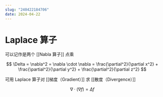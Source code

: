 ```yaml
---
slug: "240422184706"
date: 2024-04-22
---
```


# Laplace 算子

可以记作是两个 [[Nabla 算子]] 点乘

$$
\Delta = \nabla^2 = \nabla \cdot \nabla = \frac{\partial^2}{\partial x^2} + \frac{\partial^2}{\partial y^2} + \frac{\partial^2}{\partial z^2}
$$

可用 Laplace 算子对 [[梯度（Gradient）]] 求 [[散度（Divergence）]]

$$
\nabla \cdot (\nabla f) = \Delta f
$$